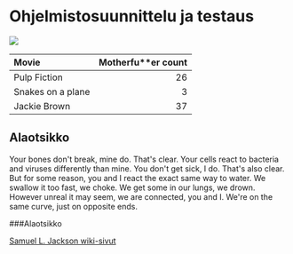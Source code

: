 # Ohjelmistosuunnittelu ja testaus
![](https://i.ytimg.com/vi/i45hQkrCKEs/hqdefault.jpg)

| Movie | Motherfu**er count |
|:-------|--------------:|
| Pulp Fiction | 26 |
| Snakes on a plane | 3 |
| Jackie Brown | 37 |
## Alaotsikko

Your bones don't break, mine do. That's clear. Your cells react to bacteria and viruses differently than mine. You don't get sick, I do. That's also clear. But for some reason, you and I react the exact same way to water. We swallow it too fast, we choke. We get some in our lungs, we drown. However unreal it may seem, we are connected, you and I. We're on the same curve, just on opposite ends.

###Alaotsikko

[Samuel L. Jackson wiki-sivut](https://en.wikipedia.org/wiki/Samuel_L._Jackson)
